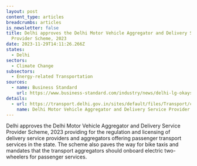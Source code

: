 ```yaml
---
layout: post
content_type: articles
breadcrumbs: articles
is_newsletter: false
title: Delhi approves the Delhi Motor Vehicle Aggregator and Delivery Service
  Provider Scheme, 2023
date: 2023-11-29T14:11:26.266Z
states:
  - Delhi
sectors:
  - Climate Change
subsectors:
  - Energy-related Transportation
sources:
  - name: Business Standard
    url: https://www.business-standard.com/industry/news/delhi-lg-okays-scheme-to-regulate-transport-aggregators-delivery-providers-123112400775_1.html
details:
  - url: https://transport.delhi.gov.in/sites/default/files/Transport/circulars-orders/motor_vehicle_act-hindi-english_23052023.pdf
    name: Delhi Motor Vehicle Aggregator and Delivery Service Provider Scheme, 2023
---
```

Delhi approves the Delhi Motor Vehicle Aggregator and Delivery Service Provider Scheme, 2023 providing for the regulation and licensing of delivery service providers and aggregators offering passenger transport services in the state. The scheme also paves the way for bike taxis and mandates that the transport aggregators should onboard electric two-wheelers for passenger services.
